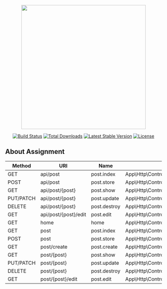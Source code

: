 <p align="center"><img src="https://res.cloudinary.com/dtfbvvkyp/image/upload/v1566331377/laravel-logolockup-cmyk-red.svg" width="400"></p>

<p align="center">
<a href="https://travis-ci.org/laravel/framework"><img src="https://travis-ci.org/laravel/framework.svg" alt="Build Status"></a>
<a href="https://packagist.org/packages/laravel/framework"><img src="https://poser.pugx.org/laravel/framework/d/total.svg" alt="Total Downloads"></a>
<a href="https://packagist.org/packages/laravel/framework"><img src="https://poser.pugx.org/laravel/framework/v/stable.svg" alt="Latest Stable Version"></a>
<a href="https://packagist.org/packages/laravel/framework"><img src="https://poser.pugx.org/laravel/framework/license.svg" alt="License"></a>
</p>

## About Assignment

|Method|URI|Name|Action|Middleware|
|------|---|----|------|----------|
|GET|api/post|post.index|App\Http\Controllers\APIs\PostController@index|api|
|POST|api/post|post.store|App\Http\Controllers\APIs\PostController@store|api|
|GET|api/post/{post}|post.show|App\Http\Controllers\APIs\PostController@show|api|
|PUT/PATCH|api/post/{post}|post.update|App\Http\Controllers\APIs\PostController@update|api|
|DELETE|api/post/{post}|post.destroy|App\Http\Controllers\APIs\PostController@destroy|api|
|GET|api/post/{post}/edit|post.edit|App\Http\Controllers\APIs\PostController@edit|api|
|GET|home|home|App\Http\Controllers\PostController@index|web|
|GET|post|post.index|App\Http\Controllers\PostController@index|web|
|POST|post|post.store|App\Http\Controllers\PostController@store|web|
|GET|post/create|post.create|App\Http\Controllers\PostController@create|web|
|GET|post/{post}|post.show|App\Http\Controllers\PostController@show|web|
|PUT/PATCH|post/{post}|post.update|App\Http\Controllers\PostController@update|web|
|DELETE|post/{post}|post.destroy|App\Http\Controllers\PostController@destroy|web|
|GET|post/{post}/edit|post.edit|App\Http\Controllers\PostController@edit|web|
